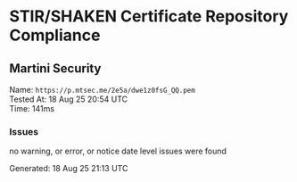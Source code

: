 # STIR/SHAKEN Certificate Repository Compliance

## Martini Security

Name: `https://p.mtsec.me/2e5a/dwe1z0fsG_QQ.pem`\
Tested At: 18 Aug 25 20:54 UTC\
Time: 141ms

### Issues

no warning, or error, or notice date level issues were found

Generated: 18 Aug 25 21:13 UTC